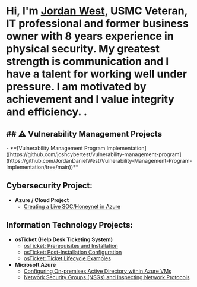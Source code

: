 <h1>Hi, I'm <a href="https://www.linkedin.com/public-profile/settings?trk=d_flagship3_profile_self_view_public_profile">Jordan West</a>,  USMC Veteran, IT professional and former business owner with 8 years experience in physical security. My greatest strength is communication and I have a talent for working well under pressure. I am motivated by achievement and I value integrity and efficiency.
.</h1>
<h2>## ⚠️ Vulnerability Management Projects</h2>
- **[Vulnerability Management Program Implementation]([https://github.com/joshcybertest/vulnerability-management-program](https://github.com/JordanDanielWest/Vulnerability-Management-Program-Implementation/tree/main))**


<h2>Cybersecurity Project:</h2>

- <b>Azure / Cloud Project</b>
  - [Creating a Live SOC/Honeynet in Azure](https://github.com/JordanDanielWest/Cloud-SOC)

<h2>Information Technology Projects:</h2>

- <b>osTicket (Help Desk Ticketing System)</b>
  - [osTicket: Prerequisites and Installation](https://github.com/jordandanielwest/osticket-prereqs)
  - [osTicket: Post-Installation Configuration](https://github.com/JordanDanielWest/osTicket-Post-Install-Config)
  - [osTicket: Ticket Lifecycle Examples](https://github.com/JordanDanielWest/osTicket-Lifecycle)
- <b>Microsoft Azure</b>
  - [Configuring On-premises Active Directory within Azure VMs](https://github.com/JordanDanielWest/Configure-Active-Directory-with-Azure-VM)
  - [Network Security Groups (NSGs) and Inspecting Network Protocols](https://github.com/JordanDanielWest/Network-Security-Groups-and-Inspecting-Network-Protocols)
